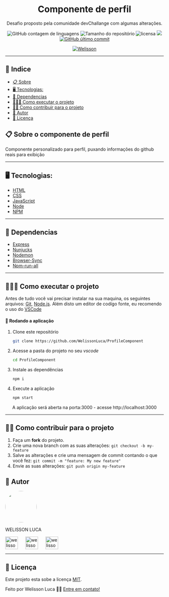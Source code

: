  <h1 align="center">  Componente de perfil </h1>

  <p align="center">Desafio proposto pela comunidade devChallange com algumas alterações. </p>

<p align="center">


  <img alt="GitHub contagem de linguagens" src="https://img.shields.io/github/languages/count/WelissonLuca/ProfileComponent?color=%2304D361&style=plastic">

  <img alt="Tamanho do repositório" src="https://img.shields.io/github/languages/code-size/WelissonLuca/ProfileComponent?style=plastic">

  
  
  <img alt="licensa" src="https://img.shields.io/github/license/WelissonLuca/ProfileComponent?style=plastic">

  <img src="https://img.shields.io/github/forks/WelissonLuca/ProfileComponent?style=plastic">

<a href="https://github.com/WelissonLuca/FoodFy/tree/master/commits/master">
    <img alt="GitHub último commit" src="https://img.shields.io/github/last-commit/WelissonLuca/ProfileComponent?style=plastic">
  </a>

  <p align="center" ><a href="https://github.com/WelissonLuca" > <img alt="Welisson" src="https://img.shields.io/badge/Desenvolvido%20por-Welisson%20Luca-brightgreen"></a></p>

  

<hr>

## 📕 Indice


* [📋 Sobre](#📋-Sobre)
* [🖥 Tecnologias:](#🖥-Tecnologias)
* [🔌 Dependencias](#🔌-Dependencias)
* [👩🏿‍💻 Como executar o projeto](#👩🏿‍💻-Como-executar-o-projeto)
* [🏋️‍♀️ Como contribuir para o projeto](#🏋️‍♀️-Como-contribuir-para-o-projeto)
* [🦸 Autor](#🦸-Autor)
* [📝 Licença](#📝-Licença)


## 📋 Sobre o componente de perfil

<p align="left">   Componente personalizado para perfil, puxando informações do github reais para exibição  </p>

<hr>








## 🖥 Tecnologias:
- <a href="https://www.w3schools.com/html/">HTML</a>
- <a href="https://www.w3schools.com/css/default.asp">CSS</a>
- <a href="https://www.w3schools.com/js/default.asp">JavaScript</a>
- <a href="https://nodejs.org/en/">Node</a>
- <a href="https://www.npmjs.com/">NPM</a>

<hr>

 ## 🔌 Dependencias
- <a href="https://www.npmjs.com/package/express">Express</a>
- <a href="https://www.npmjs.com/package/nunjucks">Nunjucks</a>
- <a href="https://www.npmjs.com/package/nodemon">Nodemon</a>
- <a href="https://www.npmjs.com/package/browser-sync">Browser-Sync</a>
- <a href="https://www.npmjs.com/package/npm-run-all">Npm-run-all</a>


<hr />

## 👩🏿‍💻 Como executar o projeto

Antes de tudo você vai precisar instalar na sua maquina, os seguintes arquivos:
[Git](https://git-scm.com), [Node.js](https://nodejs.org/en/). 
Além disto um editor de codígo fonte, eu recomendo o uso do  [VSCode](https://code.visualstudio.com/)

#### 🧭 Rodando a aplicação

1. Clone este repositório

	```bash
	git clone https://github.com/WelissonLuca/ProfileComponent
	```

2. Acesse a pasta do projeto no seu *vscode*

	```bash
	cd ProfileComponent
	```

3. Instale as dependências

	```bash
	npm i
	```
4. Execute a aplicação 

	```bash
	npm start
	```


<p align="center">A aplicação será aberta na porta:3000 - acesse http://localhost:3000</p>
<hr>


## 🏋️‍♀️ Como contribuir para o projeto

1. Faça um **fork** do projeto.
2. Crie uma nova branch com as suas alterações: `git checkout -b my-feature`
3. Salve as alterações e crie uma mensagem de commit contando o que você fez: `git commit -m "feature: My new feature"`
4. Envie as suas alterações: `git push origin my-feature`

## 🦸 Autor

 <img style="border-radius: 50%;" src="https://avatars1.githubusercontent.com/u/62263143?s=460&u=2d740bbcbd193e223e104d59cca9a1b0b8831152&v=4" width="100px;" alt=""/>

<p>WELISSON LUCA</p> 
<p align="left">
<a href="https://www.linkedin.com/in/welisson-luca-assun%C3%A7%C3%A2o-vilar-483697189/" target="blank"><img align="center" src="https://cdn.iconscout.com/icon/free/png-64/linkedin-208-916919.png" alt="welisson luca" width="40" /></a>
<a href="mailto:welissonluca17@gmail.com?subject=Hello%20again" target="blank" style="margin:20px"><img align="center" src="https://cdn.iconscout.com/icon/free/png-64/google-search-engine-logo-sign-find-gmail-6-4981.png" alt="welisson luca" width="40" /></a>
<a href="https://api.whatsapp.com/send?phone=5591999145682&text=Informe%20seu%20nome%20%C3%A9%20qual%20o%20assunto.!" target="blank" ><img align="center" src="https://cdn.iconscout.com/icon/free/png-64/whatsapp-151-675795.png" alt="welisson luca" width="40" /></a>



</p>

<hr>

## 📝 Licença

Este projeto esta sobe a licença [MIT](./LICENSE).

Feito por Welisson Luca 👋🏻 [Entre em contato!](https://api.whatsapp.com/send?phone=5591999145682&text=Informe%20seu%20nome%20%C3%A9%20qual%20o%20assunto.!)











